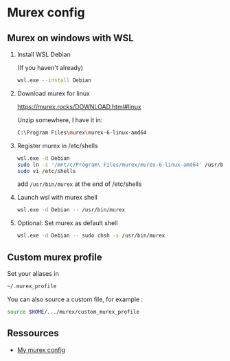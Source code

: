 # Murex config

## Murex on windows with WSL

1. Install WSL Debian 

   (If you haven't already)
   
	```sh
	wsl.exe --install Debian
	```

2. Download murex for linux
   
    https://murex.rocks/DOWNLOAD.html#linux

    Unzip somewhere, I have it in:

    ```sh
    C:\Program Files\murex\murex-6-linux-amd64
    ```

3. Register murex in /etc/shells 
   
    ```sh
    wsl.exe -d Debian
    sudo ln -s '/mnt/c/Program\ Files/murex/murex-6-linux-amd64' /usr/bin/murex
    sudo vi /etc/shells
    ```
    add `/usr/bin/murex` at the end of /etc/shells

4. Launch wsl with murex shell
   
    ```sh
	wsl.exe -d Debian -- /usr/bin/murex
    ```

5. Optional: Set murex as default shell 
   
    ```sh
    wsl.exe -d Debian -- sudo chsh -s /usr/bin/murex
    ```

## Custom murex profile

Set your aliases in 

```sh
~/.murex_profile
```

You can also source a custom file, for example :
```sh
source $HOME/.../murex/custom_murex_profile
```

## Ressources

- [My murex config](../assets/murex/custom_murex_profile)
